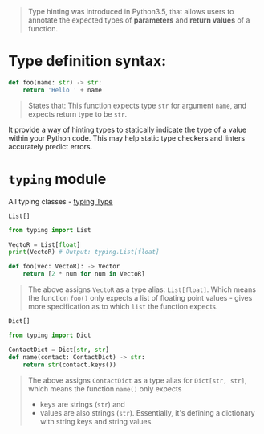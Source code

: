 
> Type hinting was introduced in Python3.5, that allows users to annotate the expected types of **parameters** and **return values** of a function. 


# Type definition syntax:
```python
def foo(name: str) -> str:
	return 'Hello ' + name
```
> States that: This function expects type `str` for argument `name`, and expects return type to be `str`.

It provide a way of hinting types to statically indicate the type of a value within your Python code. 
This may help static type checkers and linters accurately predict errors.

# `typing` module

All typing classes - [typing Type](https://docs.python.org/3/library/typing.html#aliases-to-built-in-types)

`List[]` 
``` python
from typing import List

VectoR = List[float]
print(VectoR) # Output: typing.List[float]

def foo(vec: VectoR): -> Vector
	return [2 * num for num in VectoR]
```
> The above assigns `VectoR` as a type alias: `List[float]`. Which means the function `foo()` only expects a list of floating point values - gives more specification as to which `list` the function expects.

`Dict[]`
```python
from typing import Dict

ContactDict = Dict[str, str]
def name(contact: ContactDict) -> str:	
	return str(contact.keys())
```
> The above assigns `ContactDict` as a type alias for `Dict[str, str]`, which means the function `name()` only expects  
> - keys are strings (`str`) and 
> - values are also strings (`str`). 
> Essentially, it's defining a dictionary with string keys and string values.

